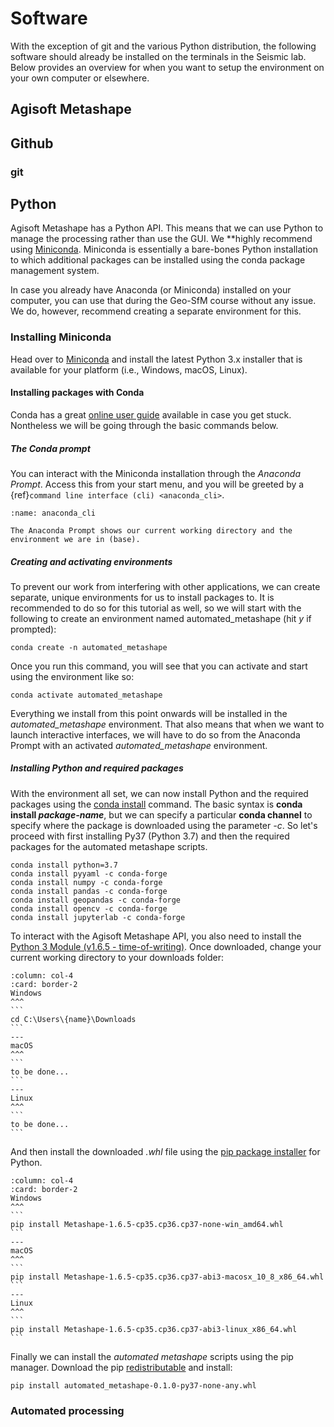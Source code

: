 # Software

With the exception of git and the various Python distribution, the following software should already be installed on the terminals in the Seismic lab.
Below provides an overview for when you want to setup the environment on your own computer or elsewhere.

## Agisoft Metashape


## Github

### git

## Python

Agisoft Metashape has a Python API.
This means that we can use Python to manage the processing rather than use the GUI.
We **highly recommend using [Miniconda](https://docs.conda.io/en/latest/miniconda.html).
Miniconda is essentially a bare-bones Python installation to which additional packages can be installed using the conda package management system.

In case you already have Anaconda (or Miniconda) installed on your computer, you can use that during the Geo-SfM course without any issue.
We do, however, recommend creating a separate environment for this.

### Installing Miniconda

Head over to [Miniconda](https://docs.conda.io/en/latest/miniconda.html) and install the latest Python 3.x installer that is available for your platform (i.e., Windows, macOS, Linux).

#### Installing packages with Conda

Conda has a great [online user guide](https://docs.conda.io/projects/conda/en/latest/index.html) available in case you get stuck.
Nontheless we will be going through the basic commands below.

##### The Conda prompt

You can interact with the Miniconda installation through the *Anaconda Prompt*.
Access this from your start menu, and you will be greeted by a {ref}`command line interface (cli) <anaconda_cli>`.

```{figure} assets/e0902cb5.png
:name: anaconda_cli

The Anaconda Prompt shows our current working directory and the environment we are in (base).
```

##### Creating and activating environments
To prevent our work from interfering with other applications, we can create separate, unique environments for us to install packages to.
It is recommended to do so for this tutorial as well, so we will start with the following to create an environment named automated_metashape (hit *y* if prompted):

```
conda create -n automated_metashape
```

Once you run this command, you will see that you can activate and start using the environment like so:

```
conda activate automated_metashape
```

Everything we install from this point onwards will be installed in the *automated_metashape* environment.
That also means that when we want to launch interactive interfaces, we will have to do so from the Anaconda Prompt with an activated *automated_metashape* environment.

##### Installing Python and required packages

With the environment all set, we can now install Python and the required packages using the [conda install](https://docs.conda.io/projects/conda/en/latest/commands/install.html) command.
The basic syntax is **conda install *package-name***, but we can specify a particular **conda channel** to specify where the package is downloaded using the parameter *-c*.
So let's proceed with first installing Py37 (Python 3.7) and then the required packages for the automated metashape scripts.

```
conda install python=3.7
conda install pyyaml -c conda-forge
conda install numpy -c conda-forge
conda install pandas -c conda-forge
conda install geopandas -c conda-forge
conda install opencv -c conda-forge
conda install jupyterlab -c conda-forge
```

To interact with the Agisoft Metashape API, you also need to install the [Python 3 Module (v1.6.5 - time-of-writing)](https://www.agisoft.com/downloads/installer/).
Once downloaded, change your current working directory to your downloads folder:

````{panels}
:column: col-4
:card: border-2
Windows
^^^
```
cd C:\Users\{name}\Downloads
```
---
macOS
^^^
```
to be done...
```
---
Linux
^^^
```
to be done...
```
````

And then install the downloaded *.whl* file using the [pip package installer](https://packaging.python.org/guides/tool-recommendations/) for Python.

````{panels}
:column: col-4
:card: border-2
Windows
^^^
```
pip install Metashape-1.6.5-cp35.cp36.cp37-none-win_amd64.whl
```
---
macOS
^^^
```
pip install Metashape-1.6.5-cp35.cp36.cp37-abi3-macosx_10_8_x86_64.whl
```
---
Linux
^^^
```
pip install Metashape-1.6.5-cp35.cp36.cp37-abi3-linux_x86_64.whl
```
````

Finally we can install the *automated metashape* scripts using the pip manager.
Download the pip [redistributable](https://github.com/PeterBetlem/image_processing/releases/tag/v0.1.0) and install:

```
pip install automated_metashape-0.1.0-py37-none-any.whl
```









### Automated processing
